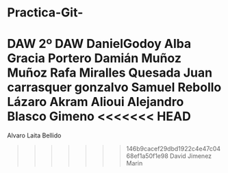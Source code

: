 # Practica-Git-
DAW 2º DAW
DanielGodoy
Alba Gracia Portero
Damián Muñoz Muñoz
Rafa Miralles Quesada
Juan carrasquer gonzalvo
Samuel Rebollo Lázaro
Akram Alioui
Alejandro Blasco Gimeno
<<<<<<< HEAD
=======
Alvaro Laita Bellido
>>>>>>> 146b9cacef29dbd1922c4e47c0468ef1a50f1e98
David Jimenez Marin
